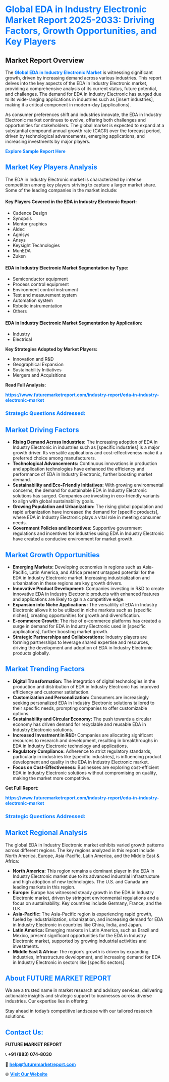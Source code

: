 <h1 style="color: #007BFF;">Global EDA in Industry Electronic Market Report 2025-2033: Driving Factors, Growth Opportunities, and Key Players</h1>

<section id="overview">
<h2>Market Report Overview</h2>
<p>The <a href="https://www.futuremarketreport.com/industry-report/eda-in-industry-electronic-market" style="color: #007BFF; text-decoration: none;"><strong>Global EDA in Industry Electronic Market</strong></a> is witnessing significant growth, driven by increasing demand across various industries. This report delves into the key aspects of the EDA in Industry Electronic market, providing a comprehensive analysis of its current status, future potential, and challenges. The demand for EDA in Industry Electronic has surged due to its wide-ranging applications in industries such as [insert industries], making it a critical component in modern-day [applications].</p>
<p>As consumer preferences shift and industries innovate, the EDA in Industry Electronic market continues to evolve, offering both challenges and opportunities for stakeholders. The global market is expected to expand at a substantial compound annual growth rate (CAGR) over the forecast period, driven by technological advancements, emerging applications, and increasing investments by major players.</p>
</section>

<section id="overview">
<p><a href="https://www.futuremarketreport.com/request-sample/reportId=56873" style="color: #007BFF; text-decoration: none;"><strong>Explore Sample Report Here</strong></a></p>
</section>

<section id="key-players">
<h2 style="color: #007BFF;">Market Key Players Analysis</h2>
<p>The EDA in Industry Electronic market is characterized by intense competition among key players striving to capture a larger market share. Some of the leading companies in the market include:</p>
<h4>Key Players Covered in the EDA in Industry Electronic Report:</h4>
<ul><li>Cadence Design</li><li>Synopsis</li><li>Mentor graphics</li><li>Aldec</li><li>Agnisys</li><li>Ansys</li><li>Keysight Technologies</li><li>MunEDA</li><li>Zuken</li></ul>
<h4>EDA in Industry Electronic Market Segmentation by Type:</h4>
<ul><li>Semiconductor equipment</li><li>Process control equipment</li><li>Environment control instrument</li><li>Test and measurement system</li><li>Automation system</li><li>Robotic instrumentation</li><li>Others</li></ul>

<h4>EDA in Industry Electronic Market Segmentation by Application:</h4>
<ul><li>Industry</li><li>Electrical</li></ul>
<p><strong>Key Strategies Adopted by Market Players:</strong></p>
<ul>
<li>Innovation and R&D</li>
<li>Geographical Expansion</li>
<li>Sustainability Initiatives</li>
<li>Mergers and Acquisitions</li>
</ul>
</section>

<section>
<p><strong>Read Full Analysis: </strong></p><a href="https://www.futuremarketreport.com/industry-report/eda-in-industry-electronic-market" style="color: #007BFF; text-decoration: none;"><strong>https://www.futuremarketreport.com/industry-report/eda-in-industry-electronic-market</strong></a>
<h3 style="color: #007BFF;">Strategic Questions Addressed:</h3>
</section>

<section id="driving-factors">
<h2 style="color: #007BFF;">Market Driving Factors</h2>
<ul>
<li><strong>Rising Demand Across Industries:</strong> The increasing adoption of EDA in Industry Electronic in industries such as [specific industries] is a major growth driver. Its versatile applications and cost-effectiveness make it a preferred choice among manufacturers.</li>
<li><strong>Technological Advancements:</strong> Continuous innovations in production and application technologies have enhanced the efficiency and performance of EDA in Industry Electronic, further boosting market demand.</li>
<li><strong>Sustainability and Eco-Friendly Initiatives:</strong> With growing environmental concerns, the demand for sustainable EDA in Industry Electronic solutions has surged. Companies are investing in eco-friendly variants to align with global sustainability goals.</li>
<li><strong>Growing Population and Urbanization:</strong> The rising global population and rapid urbanization have increased the demand for [specific products], where EDA in Industry Electronic plays a vital role in meeting consumer needs.</li>
<li><strong>Government Policies and Incentives:</strong> Supportive government regulations and incentives for industries using EDA in Industry Electronic have created a conducive environment for market growth.</li>
</ul>
</section>

<section id="growth-opportunities">
<h2 style="color: #007BFF;">Market Growth Opportunities</h2>
<ul>
<li><strong>Emerging Markets:</strong> Developing economies in regions such as Asia-Pacific, Latin America, and Africa present untapped potential for the EDA in Industry Electronic market. Increasing industrialization and urbanization in these regions are key growth drivers.</li>
<li><strong>Innovative Product Development:</strong> Companies investing in R&D to create innovative EDA in Industry Electronic products with enhanced features and applications are likely to gain a competitive edge.</li>
<li><strong>Expansion into Niche Applications:</strong> The versatility of EDA in Industry Electronic allows it to be utilized in niche markets such as [specific niches], creating opportunities for growth and diversification.</li>
<li><strong>E-commerce Growth:</strong> The rise of e-commerce platforms has created a surge in demand for EDA in Industry Electronic used in [specific applications], further boosting market growth.</li>
<li><strong>Strategic Partnerships and Collaborations:</strong> Industry players are forming partnerships to leverage shared expertise and resources, driving the development and adoption of EDA in Industry Electronic products globally.</li>
</ul>
</section>

<section id="trending-factors">
<h2 style="color: #007BFF;">Market Trending Factors</h2>
<ul>
<li><strong>Digital Transformation:</strong> The integration of digital technologies in the production and distribution of EDA in Industry Electronic has improved efficiency and customer satisfaction.</li>
<li><strong>Customization and Personalization:</strong> Consumers are increasingly seeking personalized EDA in Industry Electronic solutions tailored to their specific needs, prompting companies to offer customizable options.</li>
<li><strong>Sustainability and Circular Economy:</strong> The push towards a circular economy has driven demand for recyclable and reusable EDA in Industry Electronic solutions.</li>
<li><strong>Increased Investment in R&D:</strong> Companies are allocating significant resources to research and development, resulting in breakthroughs in EDA in Industry Electronic technology and applications.</li>
<li><strong>Regulatory Compliance:</strong> Adherence to strict regulatory standards, particularly in industries like [specific industries], is influencing product development and quality in the EDA in Industry Electronic market.</li>
<li><strong>Focus on Cost-Effectiveness:</strong> Businesses are exploring cost-efficient EDA in Industry Electronic solutions without compromising on quality, making the market more competitive.</li>
</ul>
</section>

<section>
<p><strong>Get Full Report: </strong></p><a href="https://www.futuremarketreport.com/industry-report/eda-in-industry-electronic-market" style="color: #007BFF; text-decoration: none;"><strong>https://www.futuremarketreport.com/industry-report/eda-in-industry-electronic-market</strong></a>
<h3 style="color: #007BFF;">Strategic Questions Addressed:</h3>
</section>


<section id="regional-analysis">
<h2 style="color: #007BFF;">Market Regional Analysis</h2>
<p>The global EDA in Industry Electronic market exhibits varied growth patterns across different regions. The key regions analyzed in this report include North America, Europe, Asia-Pacific, Latin America, and the Middle East & Africa:</p>
<ul>
<li><strong>North America:</strong> This region remains a dominant player in the EDA in Industry Electronic market due to its advanced industrial infrastructure and high adoption of new technologies. The U.S. and Canada are leading markets in this region.</li>
<li><strong>Europe:</strong> Europe has witnessed steady growth in the EDA in Industry Electronic market, driven by stringent environmental regulations and a focus on sustainability. Key countries include Germany, France, and the U.K.</li>
<li><strong>Asia-Pacific:</strong> The Asia-Pacific region is experiencing rapid growth, fueled by industrialization, urbanization, and increasing demand for EDA in Industry Electronic in countries like China, India, and Japan.</li>
<li><strong>Latin America:</strong> Emerging markets in Latin America, such as Brazil and Mexico, present significant opportunities for the EDA in Industry Electronic market, supported by growing industrial activities and investments.</li>
<li><strong>Middle East & Africa:</strong> The region’s growth is driven by expanding industries, infrastructure development, and increasing demand for EDA in Industry Electronic in sectors like [specific sectors].</li>
</ul>
</section>

<footer>
<h2 style="color: #007BFF;">About FUTURE MARKET REPORT</h2>
<p>We are a trusted name in market research and advisory services, delivering actionable insights and strategic support to businesses across diverse industries. Our expertise lies in offering:</p>

<p>Stay ahead in today’s competitive landscape with our tailored research solutions.</p>

<h2 style="color: #007BFF;">Contact Us:</h2>
<p><strong>FUTURE MARKET REPORT</strong></p>
<p>📞 <strong>+91 (883) 074-8030</strong></p>
<p>📧 <strong><a href="mailto:help@futuremarketreport.com" style="color: #007BFF;">help@futuremarketreport.com</a></strong></p>
<p>🌐 <strong><a href="https://www.futuremarketreport.com/" style="color: #007BFF;">Visit Our Website</a></strong></p>
</footer>